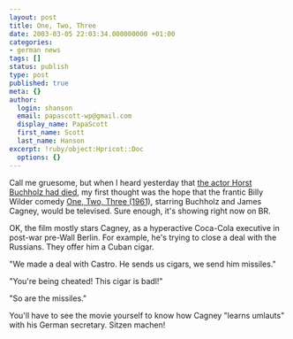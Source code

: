 ```yaml
---
layout: post
title: One, Two, Three
date: 2003-03-05 22:03:34.000000000 +01:00
categories:
- german news
tags: []
status: publish
type: post
published: true
meta: {}
author:
  login: shanson
  email: papascott-wp@gmail.com
  display_name: PapaScott
  first_name: Scott
  last_name: Hanson
excerpt: !ruby/object:Hpricot::Doc
  options: {}
---
```

<p>Call me gruesome, but when I heard yesterday that <a href="http://edition.cnn.com/2003/SHOWBIZ/Movies/03/04/obit.buchholz.ap/">the actor Horst Buchholz had died</a>, my first thought was the hope that the frantic Billy Wilder comedy <a title="One, Two, Three (1961)" href="http://us.imdb.com/Title?0055256">One, Two, Three (1961)</a>, starring Buchholz and James Cagney, would be televised. Sure enough, it's showing right now on BR. </p>
<p>OK, the film mostly stars Cagney, as a hyperactive Coca-Cola executive in post-war pre-Wall Berlin. For example, he's trying to close a deal with the Russians. They offer him a Cuban cigar.</p>
<p>"We made a deal with Castro. He sends us cigars, we send him missiles."</p>
<p>"You're being cheated! This cigar is badl!"</p>
<p>"So are the missiles."</p>
<p>You'll have to see the movie yourself to know how Cagney "learns umlauts" with his German secretary. Sitzen machen!</p>
